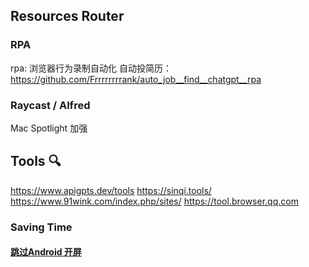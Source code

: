 ## Resources Router
### RPA
rpa: 浏览器行为录制自动化
自动投简历： https://github.com/Frrrrrrrrank/auto_job__find__chatgpt__rpa

### Raycast / Alfred
Mac Spotlight 加强

## Tools 🔍
https://www.apigpts.dev/tools
https://sinqi.tools/
https://www.91wink.com/index.php/sites/
https://tool.browser.qq.com

### Saving Time
#### [跳过Android 开屏](https://github.com/zfdang/Android-Touch-Helper)
